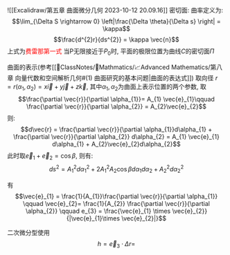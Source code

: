 ![[Excalidraw/第五章 曲面微分几何 2023-10-12 20.09.16]]
密切面: 
曲率定义为:
$$\lim_{\Delta S \rightarrow 0} \left|\frac{\Delta \theta}{\Delta s} \right| = \kappa$$
$$\frac{d^{2}r}{ds^{2}} = \kappa \vec{n}$$
上式为<mark style="background: transparent; color: red">费雷那第一式</mark>
当P无限接近于$P_{0}$时, 平面的极限位置为曲线$C$的密切面$\Pi$ 

曲面的表示(参考[[📘ClassNotes/📐Mathmatics/📈Advanced Mathematics/第八章 向量代数和空间解析几何#(1) 曲面研究的基本问题|曲面的表达式]])
取向径 $r = r(\alpha_{1},\alpha_{2}) = x\vec{i} + y\vec{j} + z\vec{k}$, 其中$\alpha_{1}, \alpha_{2}$为曲面上表示位置的两个参数, 取
$$\frac{\partial \vec{r}}{\partial \alpha_{1}}= A_{1} \vec{e}_{1}\qquad  \frac{\partial \vec{r}}{\partial \alpha_{2}} = A_{2}\vec{e}_{2}$$
则:
$$d\vec{r} = \frac{\partial \vec{r}}{\partial \alpha_{1}}d\alpha_{1}  + \frac{\partial \vec{r}}{\partial \alpha_{2}} d\alpha_{2} = A_{1} \vec{e}_{1} d\alpha_{1} + A_{2}\vec{e}_{2}d\alpha_{2}$$
此时取$\vec{e}_{1}  +\vec{e}_{2} = \cos \beta$, 则有:
$$ds^{2} = A_{1}^{2} d\alpha_{1}^{2} + 2 A^{2}_{1}A_{2} \cos \beta d\alpha_{1} d\alpha_{2}+ A^{2}_{2} d\alpha_{2}^{2}$$

有
$$\vec{e}_{1}  = \frac{1}{A_{1}}\frac{\partial \vec{r}}{\partial \alpha_{1}} \qquad  \vec{e}_{2}=  \frac{1}{A_{2}} \frac{\partial \vec{r}}{\partial \alpha_{2}} \qquad e_{3} = \frac{\vec{e}_{1} \times  \vec{e}_{2}}{|\vec{e}_{1}\times \vec{e}_{2}|}$$

二次微分型使用
$$h = \vec{e}_3 \cdot  \Delta r= $$